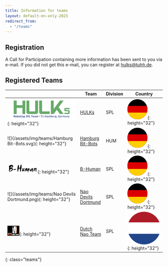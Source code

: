 ```yaml
---
title: Information for teams
layout: default-en-only-2023
redirect_from:
  - "/teams"
---
```


## Registration

A Call for Participation containing more information has been sent to you via e-mail.
If you did not get this e-mail, you can register at [hulks@tuhh.de](mailto:hulks@tuhh.de).

## Registered Teams

|                                                               | Team                                         | Division | Country                                        |
| ------------------------------------------------------------- | -------------------------------------------- | -------- | ---------------------------------------------- |
| ![](/assets/img/teams/HULKs.svg){: height="32"}               | [HULKs](https://hulks.de)                    | SPL      | ![DE](/assets/img/flags/de.svg){: height="32"} |
| ![](/assets/img/teams/Hamburg Bit-Bots.svg){: height="32"}    | [Hamburg Bit-Bots](http://bit-bots.de)       | HUM      | ![DE](/assets/img/flags/de.svg){: height="32"} |
| ![](/assets/img/teams/B-Human.png){: height="32"}             | [B-Human](https://www.b-human.de)            | SPL      | ![DE](/assets/img/flags/de.svg){: height="32"} |
| ![](/assets/img/teams/Nao Devils Dortmund.png){: height="32"} | [Nao Devils Dortmund](https://naodevils.de/) | SPL      | ![DE](/assets/img/flags/de.svg){: height="32"} |
| ![](/assets/img/teams/DNT_logo.png){: height="32"}            | [Dutch Nao Team](http://www.dutchnaoteam.nl) | SPL      | ![NL](/assets/img/flags/nl.svg){: height="32"} |

{: class="teams"}
